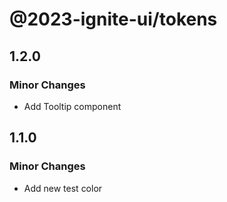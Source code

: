 # @2023-ignite-ui/tokens

## 1.2.0

### Minor Changes

- Add Tooltip component

## 1.1.0

### Minor Changes

- Add new test color
